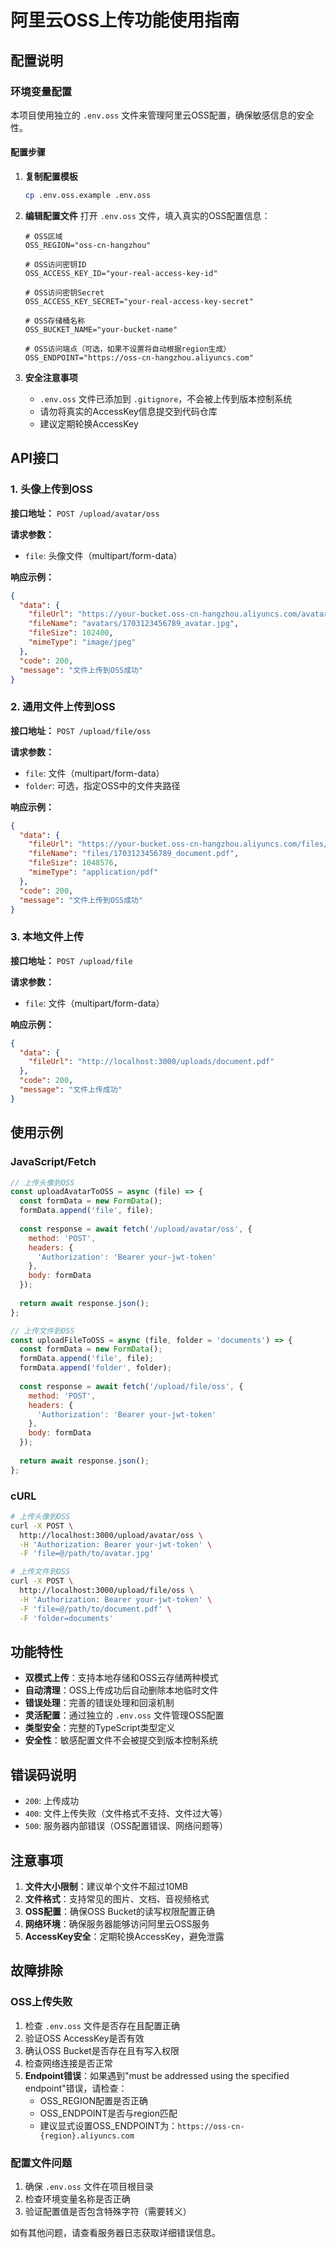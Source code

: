 # 阿里云OSS上传功能使用指南

## 配置说明

### 环境变量配置

本项目使用独立的 `.env.oss` 文件来管理阿里云OSS配置，确保敏感信息的安全性。

#### 配置步骤

1. **复制配置模板**
   ```bash
   cp .env.oss.example .env.oss
   ```

2. **编辑配置文件**
   打开 `.env.oss` 文件，填入真实的OSS配置信息：
   ```env
   # OSS区域
   OSS_REGION="oss-cn-hangzhou"
   
   # OSS访问密钥ID
   OSS_ACCESS_KEY_ID="your-real-access-key-id"
   
   # OSS访问密钥Secret
   OSS_ACCESS_KEY_SECRET="your-real-access-key-secret"
   
   # OSS存储桶名称
   OSS_BUCKET_NAME="your-bucket-name"
   
   # OSS访问端点（可选，如果不设置将自动根据region生成）
   OSS_ENDPOINT="https://oss-cn-hangzhou.aliyuncs.com"
   ```

3. **安全注意事项**
   - `.env.oss` 文件已添加到 `.gitignore`，不会被上传到版本控制系统
   - 请勿将真实的AccessKey信息提交到代码仓库
   - 建议定期轮换AccessKey

## API接口

### 1. 头像上传到OSS

**接口地址：** `POST /upload/avatar/oss`

**请求参数：**
- `file`: 头像文件（multipart/form-data）

**响应示例：**
```json
{
  "data": {
    "fileUrl": "https://your-bucket.oss-cn-hangzhou.aliyuncs.com/avatars/1703123456789_avatar.jpg",
    "fileName": "avatars/1703123456789_avatar.jpg",
    "fileSize": 102400,
    "mimeType": "image/jpeg"
  },
  "code": 200,
  "message": "文件上传到OSS成功"
}
```

### 2. 通用文件上传到OSS

**接口地址：** `POST /upload/file/oss`

**请求参数：**
- `file`: 文件（multipart/form-data）
- `folder`: 可选，指定OSS中的文件夹路径

**响应示例：**
```json
{
  "data": {
    "fileUrl": "https://your-bucket.oss-cn-hangzhou.aliyuncs.com/files/1703123456789_document.pdf",
    "fileName": "files/1703123456789_document.pdf",
    "fileSize": 1048576,
    "mimeType": "application/pdf"
  },
  "code": 200,
  "message": "文件上传到OSS成功"
}
```

### 3. 本地文件上传

**接口地址：** `POST /upload/file`

**请求参数：**
- `file`: 文件（multipart/form-data）

**响应示例：**
```json
{
  "data": {
    "fileUrl": "http://localhost:3000/uploads/document.pdf"
  },
  "code": 200,
  "message": "文件上传成功"
}
```

## 使用示例

### JavaScript/Fetch

```javascript
// 上传头像到OSS
const uploadAvatarToOSS = async (file) => {
  const formData = new FormData();
  formData.append('file', file);
  
  const response = await fetch('/upload/avatar/oss', {
    method: 'POST',
    headers: {
      'Authorization': 'Bearer your-jwt-token'
    },
    body: formData
  });
  
  return await response.json();
};

// 上传文件到OSS
const uploadFileToOSS = async (file, folder = 'documents') => {
  const formData = new FormData();
  formData.append('file', file);
  formData.append('folder', folder);
  
  const response = await fetch('/upload/file/oss', {
    method: 'POST',
    headers: {
      'Authorization': 'Bearer your-jwt-token'
    },
    body: formData
  });
  
  return await response.json();
};
```

### cURL

```bash
# 上传头像到OSS
curl -X POST \
  http://localhost:3000/upload/avatar/oss \
  -H 'Authorization: Bearer your-jwt-token' \
  -F 'file=@/path/to/avatar.jpg'

# 上传文件到OSS
curl -X POST \
  http://localhost:3000/upload/file/oss \
  -H 'Authorization: Bearer your-jwt-token' \
  -F 'file=@/path/to/document.pdf' \
  -F 'folder=documents'
```

## 功能特性

- **双模式上传**：支持本地存储和OSS云存储两种模式
- **自动清理**：OSS上传成功后自动删除本地临时文件
- **错误处理**：完善的错误处理和回滚机制
- **灵活配置**：通过独立的 `.env.oss` 文件管理OSS配置
- **类型安全**：完整的TypeScript类型定义
- **安全性**：敏感配置文件不会被提交到版本控制系统

## 错误码说明

- `200`: 上传成功
- `400`: 文件上传失败（文件格式不支持、文件过大等）
- `500`: 服务器内部错误（OSS配置错误、网络问题等）

## 注意事项

1. **文件大小限制**：建议单个文件不超过10MB
2. **文件格式**：支持常见的图片、文档、音视频格式
3. **OSS配置**：确保OSS Bucket的读写权限配置正确
4. **网络环境**：确保服务器能够访问阿里云OSS服务
5. **AccessKey安全**：定期轮换AccessKey，避免泄露

## 故障排除

### OSS上传失败

1. 检查 `.env.oss` 文件是否存在且配置正确
2. 验证OSS AccessKey是否有效
3. 确认OSS Bucket是否存在且有写入权限
4. 检查网络连接是否正常
5. **Endpoint错误**：如果遇到"must be addressed using the specified endpoint"错误，请检查：
   - OSS_REGION配置是否正确
   - OSS_ENDPOINT是否与region匹配
   - 建议显式设置OSS_ENDPOINT为：`https://oss-cn-{region}.aliyuncs.com`

### 配置文件问题

1. 确保 `.env.oss` 文件在项目根目录
2. 检查环境变量名称是否正确
3. 验证配置值是否包含特殊字符（需要转义）

如有其他问题，请查看服务器日志获取详细错误信息。